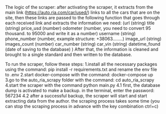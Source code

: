 The logic of the scraper: after activating the scraper, it extracts from the main link (https://auto.ria.com/car/used/) links to all the cars that are on the site, then these links are passed to the following function that goes through each received link and extracts the information we need: (url (string) title (string) price_usd (number) odometer (number, you need to convert 95 thousand. to 95000 and write it as a number) username (string) phone_number (number, example structure: +38063........) image_url (string) images_count (number) car_number (string) car_vin (string) datetime_found (date of saving to the database) ) After that, the information is cleaned and brought to a single standard and then written to the database.

To run the scraper, follow these steps: 1.install all the necessary packages using the command: pip install -r requirements.txt and rename the env file to .env 2.start docker-compose with the command: docker-compose up 3.go to the auto_ria_scrapy folder with the command: cd auto_ria_scrapy 4.start the scraper with the command python main.py 4.1 first, the database dump is activated to make a backup. in the terminal, enter the password: 567234 4.2 after a successful backup, the scraper will start and start extracting data from the author. the scraping process takes some time (you can stop the scraping process in advance with the key combination ctrl+c)
